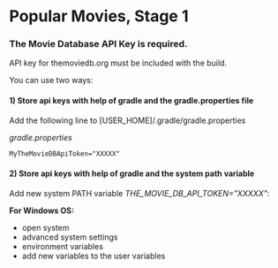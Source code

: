 # Popular Movies, Stage 1

### The Movie Database API Key is required.

API key for themoviedb.org must be included with the build.

You can use two ways:

#### 1) Store api keys with help of gradle and the gradle.properties file

Add the following line to [USER_HOME]/.gradle/gradle.properties

*gradle.properties*
```xml
MyTheMovieDBApiToken="XXXXX"
```

#### 2) Store api keys with help of gradle and the system path variable
Add new system PATH variable *THE_MOVIE_DB_API_TOKEN="XXXXX"*:

**For Windows OS:**
* open system
* advanced system settings
* environment variables
* add new variables to the user variables 
